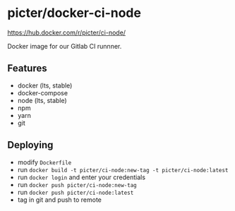 # picter/docker-ci-node

https://hub.docker.com/r/picter/ci-node/

Docker image for our Gitlab CI runnner.

## Features

- docker (lts, stable)
- docker-compose
- node (lts, stable)
- npm
- yarn
- git

## Deploying

- modify `Dockerfile`
- run `docker build -t picter/ci-node:new-tag -t picter/ci-node:latest`
- run `docker login` and enter your credentials
- run `docker push picter/ci-node:new-tag`
- run `docker push picter/ci-node:latest`
- tag in git and push to remote
